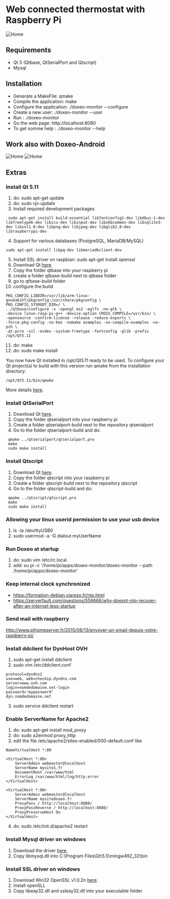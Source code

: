 # Web connected thermostat with Raspberry Pi

![Home](/pictures/web_presentation.png)

## Requirements

* Qt 5 (Qtbase, QtSerialPort and Qtscript)
* Mysql

## Installation

* Generate a MakeFile: qmake
* Compile the application: make
* Configure the application: ./doxeo-monitor --configure
* Create a new user: ./doxeo-monitor --user
* Run : ./doxeo-monitor
* Go the web page: http://localhost:8080
* To get somme help : ./doxeo-monitor --help

## Work also with Doxeo-Android

![Home](/pictures/android_presentation2.png)
![Home](/pictures/android_presentation.png)

## Extras

### Install Qt 5.11
 1. do: sudo apt-get update
 2. do: sudo rpi-update
 3. Install required development packages
```
 sudo apt-get install build-essential libfontconfig1-dev libdbus-1-dev libfreetype6-dev libicu-dev libinput-dev libxkbcommon-dev libsqlite3-dev libssl1.0-dev libpng-dev libjpeg-dev libglib2.0-dev libraspberrypi-dev
```
 4. Support for various databases (PostgreSQL, MariaDB/MySQL)
```
sudo apt-get install libpq-dev libmariadbclient-dev
```
 5. Install SSL driver on raspbian: sudo apt-get install openssl
 6. Download Qt [here](http://download.qt.io/archive/qt/5.11/5.11.2/single/qt-everywhere-src-5.11.2.tar.xz).
 7. Copy the folder qtbase into your raspberry pi
 8. create a folder qtbase-build next to qtbase folder
 9. go to qtbase-build folder
 10. configure the build
```
PKG_CONFIG_LIBDIR=/usr/lib/arm-linux-gnueabihf/pkgconfig:/usr/share/pkgconfig \
PKG_CONFIG_SYSROOT_DIR=/ \
../qtbase/configure -v -opengl es2 -eglfs -no-gtk \
-device linux-rasp-pi-g++ -device-option CROSS_COMPILE=/usr/bin/ \
-opensource -confirm-license -release -reduce-exports \
-force-pkg-config -no-kms -nomake examples -no-compile-examples -no-pch \
-qt-pcre -ssl -evdev -system-freetype -fontconfig -glib -prefix /opt/Qt5.11
```
 11. do: make
 12. do: sudo make install

You now have Qt installed in /opt/Qt5.11 ready to be used. To configure your Qt project(s) to build with this version run qmake from the installation directory:
```
/opt/Qt5.11/bin/qmake
```
More details [here](http://www.tal.org/tutorials/building-qt-510-raspberry-pi-debian-stretch).
 
### Install QtSerialPort

 1. Download Qt [here](http://download.qt.io/archive/qt/5.5/5.5.1/single/qt-everywhere-opensource-src-5.5.1.tar.xz).
 2. Copy the folder qtserialport into your raspberry pi
 3. Create a folder qtserialport-build next to the repository qtserialport
 4. Go to the folder qtserialport-build and do:
```
 qmake ../qtserialport/qtserialport.pro
 make
 sudo make install
```
 
### Install Qtscript

 1. Download Qt [here](http://download.qt.io/archive/qt/5.5/5.5.1/single/qt-everywhere-opensource-src-5.5.1.tar.xz).
 2. Copy the folder qtscript into your raspberry pi
 3. Create a folder qtscript-build next to the repository qtscript
 4. Go to the folder qtscript-build and do:
```
 qmake ../qtscript/qtscript.pro
 make
 sudo make install
```
 
### Allowing your linux userid permission to use your usb device

 1. ls -la /dev/ttyUSB0
 2. sudo usermod -a -G dialout myUserName
 
### Run Doxeo at startup

 1. do: sudo vim /etc/rc.local
 2. add: su pi -c '/home/pi/apps/doxeo-monitor/doxeo-monitor --path /home/pi/apps/doxeo-monitor'
 
### Keep internal clock synchronized

* https://formation-debian.viarezo.fr/ntp.html
* https://serverfault.com/questions/559666/why-doesnt-ntp-recover-after-an-internet-less-startup
 
### Send mail with raspberry

http://www.pihomeserver.fr/2015/08/13/envoyer-un-email-depuis-votre-raspberry-pi/

### Install ddclient for DynHost OVH

1. sudo apt-get install ddclient
2. sudo vim /etc/ddclient.conf
```
protocol=dyndns2
use=web, web=checkip.dyndns.com
server=www.ovh.com
login=nomdedomaine.net-login
password='mypassword'
dyn.nomdedomaine.net
```
3. sudo service ddclient restart

### Enable ServerName for Apache2

1. do: sudo apt-get install mod_proxy
2. do: sudo a2enmod proxy_http
3. edit the file /etc/apache2/sites-enabled/000-default.conf like
```
NameVirtualHost *:80

<VirtualHost *:80>
    ServerAdmin webmaster@localhost
    ServerName mysite1.fr
    DocumentRoot /var/www/html
    ErrorLog /var/www/html/log/http.error
</VirtualHost>

<VirtualHost *:80>
    ServerAdmin webmaster@localhost
    ServerName mysitedoxeo.fr
    ProxyPass / http://localhost:8080/
    ProxyPassReverse / http://localhost:8080/
    ProxyPreserveHost On
</VirtualHost>
```
4. do: sudo /etc/init.d/apache2 restart

### Install Mysql driver on windows

 1. Download the driver [here](https://dev.mysql.com/downloads/connector/c/).
 2. Copy libmysql.dll into C:\Program Files\Qt\5.5\mingw492_32\bin
 
 ### Install SSL driver on windows

 1. Download Win32 OpenSSL v1.0.2n [here](http://slproweb.com/products/Win32OpenSSL.html).
 2. Install openSLL
 2. Copy libeay32.dll and ssleay32.dll into your executable folder
